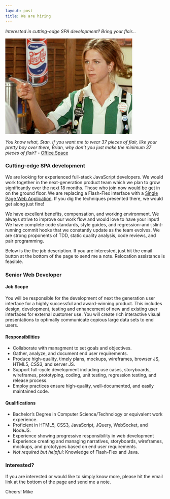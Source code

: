 ```yaml
---
layout: post
title: We are hiring
---
```

*Interested in cutting-edge SPA development? Bring your flair...*

![Bring your flair...](/images/2015-09-17-flair.jpg)

*You know what, Stan. If you want me to wear 37 pieces of flair, like
your pretty boy over there, Brian, why don’t you just make the minimum 37
pieces of flair?* - [Office Space](http://www.methodshop.com/2001/02/office-space-quotes.shtml)

### Cutting-edge SPA development
We are looking for experienced full-stack JavaScript developers.
We would work together in the next-generation product team which we plan to
grow significantly over the next 18 months. Those who join now would be get 
in on the ground floor.  We are replacing a Flash-Flex interface with a [Single Page Web Application](http://www.amazon.com/Single-Page-Applications-end---end/dp/1617290750). 
If you dig the techniques presented there, we would get along just fine!

We have excellent benefits, compensation, and working environment. 
We always strive to improve our work flow and would love to have your input!
We have complete code standards, style guides, and regression-and-jslint-running
commit hooks that we constantly update as the team evolves. We are strong proponents 
of TDD, static quality analysis, code reviews, and pair programming.

Below is the the job description.  If you are interested, just hit the email 
button at the bottom of the page to send me a note.  Relocation assistance is
feasible.

### Senior Web Developer

#### Job Scope
You will be responsible for the development of next the generation user
interface for a highly successful and award-winning product.  This includes
design, development, testing and enhancement of new and existing user
interfaces for external customer use. You will create rich interactive visual
presentations to optimally communicate copious large data sets to end users.

#### Responsibilities
- Collaborate with managment to set goals and objectives.
- Gather, analyze, and document end user requirements.
- Produce high-quality, timely plans, mockups, wireframes, browser JS, HTML5, CSS3, and server JS.
- Support full-cycle development including use cases, storyboards,
  wireframes, prototyping, coding, unit testing, regression testing, 
  and release process.
- Employ practices ensure high-quality, well-documented, and easily maintained
  code.

#### Qualifications
- Bachelor’s Degree in Computer Science/Technology or equivalent work experience.
- Proficient in HTML5, CSS3, JavaScript, JQuery, WebSocket, and NodeJS.
- Experience showing progressive responsibility in web development
- Experience creating and managing narratives, storyboards, wireframes, mockups,
  and prototypes based on end user requirements.
- *Not required but helpful*: Knowledge of Flash-Flex and Java.

### Interested?

If you are interested or would like to simply know more, please hit the email
link at the bottom of the page and send me a note.

Cheers! Mike
